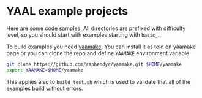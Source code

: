 YAAL example projects
=====================

Here are some code samples.
All directories are prefixed with difficulty level, so you should start with examples starting with `basic_`.

To build examples you need [yaamake](https://github.com/raphendyr/yaamake).
You can install it as told on yaamake page or you can clone the repo and define `YAAMAKE` environment variable.

```sh
git clone https://github.com/raphendyr/yaamake.git $HOME/yaamake
export YAAMAKE=$HOME/yaamake
```

This applies also to `build_test.sh` which is used to validate that all of the examples build without errors.
